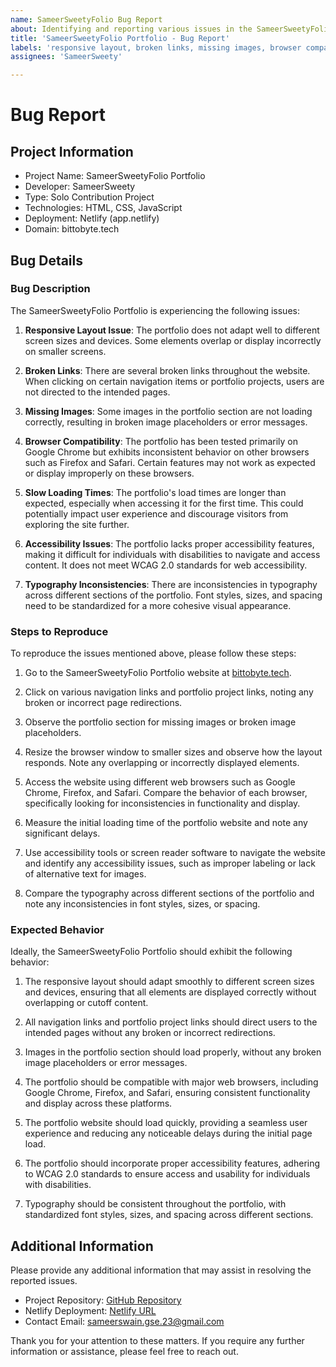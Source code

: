 ```yaml
---
name: SameerSweetyFolio Bug Report
about: Identifying and reporting various issues in the SameerSweetyFolio portfolio, including responsive layout problems, broken links, missing images, browser compatibility issues, slow loading times, accessibility concerns, and typography inconsistencies.
title: 'SameerSweetyFolio Portfolio - Bug Report'
labels: 'responsive layout, broken links, missing images, browser compatibility, slow loading times, accessibility issues, typography inconsistencies.'
assignees: 'SameerSweety'

---
```


# Bug Report

## Project Information
- Project Name: SameerSweetyFolio Portfolio
- Developer: SameerSweety
- Type: Solo Contribution Project
- Technologies: HTML, CSS, JavaScript
- Deployment: Netlify (app.netlify)
- Domain: bittobyte.tech

## Bug Details

### Bug Description
The SameerSweetyFolio Portfolio is experiencing the following issues:

1. **Responsive Layout Issue**: The portfolio does not adapt well to different screen sizes and devices. Some elements overlap or display incorrectly on smaller screens.

2. **Broken Links**: There are several broken links throughout the website. When clicking on certain navigation items or portfolio projects, users are not directed to the intended pages.

3. **Missing Images**: Some images in the portfolio section are not loading correctly, resulting in broken image placeholders or error messages.

4. **Browser Compatibility**: The portfolio has been tested primarily on Google Chrome but exhibits inconsistent behavior on other browsers such as Firefox and Safari. Certain features may not work as expected or display improperly on these browsers.

5. **Slow Loading Times**: The portfolio's load times are longer than expected, especially when accessing it for the first time. This could potentially impact user experience and discourage visitors from exploring the site further.

6. **Accessibility Issues**: The portfolio lacks proper accessibility features, making it difficult for individuals with disabilities to navigate and access content. It does not meet WCAG 2.0 standards for web accessibility.

7. **Typography Inconsistencies**: There are inconsistencies in typography across different sections of the portfolio. Font styles, sizes, and spacing need to be standardized for a more cohesive visual appearance.

### Steps to Reproduce
To reproduce the issues mentioned above, please follow these steps:

1. Go to the SameerSweetyFolio Portfolio website at [bittobyte.tech](https://bittobyte.tech).

2. Click on various navigation links and portfolio project links, noting any broken or incorrect page redirections.

3. Observe the portfolio section for missing images or broken image placeholders.

4. Resize the browser window to smaller sizes and observe how the layout responds. Note any overlapping or incorrectly displayed elements.

5. Access the website using different web browsers such as Google Chrome, Firefox, and Safari. Compare the behavior of each browser, specifically looking for inconsistencies in functionality and display.

6. Measure the initial loading time of the portfolio website and note any significant delays.

7. Use accessibility tools or screen reader software to navigate the website and identify any accessibility issues, such as improper labeling or lack of alternative text for images.

8. Compare the typography across different sections of the portfolio and note any inconsistencies in font styles, sizes, or spacing.

### Expected Behavior
Ideally, the SameerSweetyFolio Portfolio should exhibit the following behavior:

1. The responsive layout should adapt smoothly to different screen sizes and devices, ensuring that all elements are displayed correctly without overlapping or cutoff content.

2. All navigation links and portfolio project links should direct users to the intended pages without any broken or incorrect redirections.

3. Images in the portfolio section should load properly, without any broken image placeholders or error messages.

4. The portfolio should be compatible with major web browsers, including Google Chrome, Firefox, and Safari, ensuring consistent functionality and display across these platforms.

5. The portfolio website should load quickly, providing a seamless user experience and reducing any noticeable delays during the initial page load.

6. The portfolio should incorporate proper accessibility features, adhering to WCAG 2.0 standards to ensure access and usability for individuals with disabilities.

7. Typography should be consistent throughout the portfolio, with standardized font styles, sizes, and spacing across different sections.

## Additional Information
Please provide any additional information that may assist in resolving the reported issues.

- Project Repository: [GitHub Repository](https://github.com/sdeSameerSweety/SameerSweetyFolio)
- Netlify Deployment: [Netlify URL](https://sameersweetyfolio.netlify.app/)
- Contact Email: sameerswain.gse.23@gmail.com

Thank you for your attention to these matters. If you require any further information or assistance, please feel free to reach out.